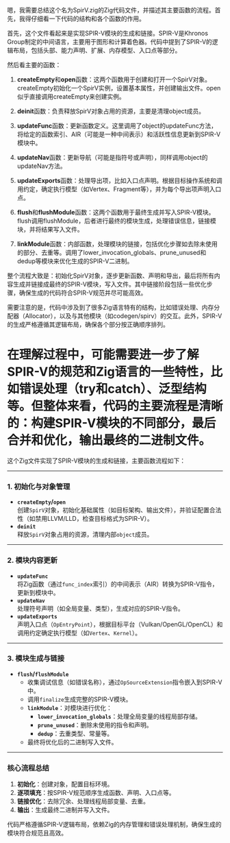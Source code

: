 嗯，我需要总结这个名为SpirV.zig的Zig代码文件，并描述其主要函数的流程。首先，我得仔细看一下代码的结构和各个函数的作用。

首先，这个文件看起来是实现SPIR-V模块的生成和链接。SPIR-V是Khronos Group制定的中间语言，主要用于图形和计算着色器。代码中提到了SPIR-V的逻辑布局，包括头部、能力声明、扩展、内存模型、入口点等部分。

然后看主要的函数：

1. **createEmpty**和**open**函数：这两个函数用于创建和打开一个SpirV对象。createEmpty初始化一个SpirV实例，设置基本属性，并创建输出文件。open似乎直接调用createEmpty来创建实例。

2. **deinit**函数：负责释放SpirV对象占用的资源，主要是清理object成员。

3. **updateFunc**函数：更新函数定义。这里调用了object的updateFunc方法，将给定的函数索引、AIR（可能是一种中间表示）和活跃性信息更新到SPIR-V模块中。

4. **updateNav**函数：更新导航（可能是指符号或声明），同样调用object的updateNav方法。

5. **updateExports**函数：处理导出项，比如入口点声明。根据目标操作系统和调用约定，确定执行模型（如Vertex、Fragment等），并为每个导出项声明入口点。

6. **flush**和**flushModule**函数：这两个函数用于最终生成并写入SPIR-V模块。flush调用flushModule，后者进行最终的模块生成，处理错误信息，链接模块，并将结果写入文件。

7. **linkModule**函数：内部函数，处理模块的链接，包括优化步骤如去除未使用的部分、去重等。调用了lower_invocation_globals、prune_unused和dedup等模块来优化生成的SPIR-V二进制。

整个流程大致是：初始化SpirV对象，逐步更新函数、声明和导出，最后将所有内容生成并链接成最终的SPIR-V模块，写入文件。其中链接阶段包括一些优化步骤，确保生成的代码符合SPIR-V规范并尽可能高效。

需要注意的是，代码中涉及到了很多Zig语言特有的结构，比如错误处理、内存分配器（Allocator），以及与其他模块（如codegen/spirv）的交互。此外，SPIR-V的生成严格遵循其逻辑布局，确保各个部分按正确顺序排列。

在理解过程中，可能需要进一步了解SPIR-V的规范和Zig语言的一些特性，比如错误处理（try和catch）、泛型结构等。但整体来看，代码的主要流程是清晰的：构建SPIR-V模块的不同部分，最后合并和优化，输出最终的二进制文件。
================================================
这个Zig文件实现了SPIR-V模块的生成和链接，主要函数流程如下：

---

### 1. **初始化与对象管理**
- **`createEmpty`/`open`**  
  创建`SpirV`对象，初始化基础属性（如目标架构、输出文件），并验证配置合法性（如禁用LLVM/LLD，检查目标格式为SPIR-V）。  
- **`deinit`**  
  释放`SpirV`对象占用的资源，清理内部`object`成员。

---

### 2. **模块内容更新**
- **`updateFunc`**  
  将Zig函数（通过`func_index`索引）的中间表示（AIR）转换为SPIR-V指令，更新到模块中。  
- **`updateNav`**  
  处理符号声明（如全局变量、类型），生成对应的SPIR-V指令。  
- **`updateExports`**  
  声明入口点（`OpEntryPoint`），根据目标平台（Vulkan/OpenGL/OpenCL）和调用约定确定执行模型（如`Vertex`、`Kernel`）。

---

### 3. **模块生成与链接**
- **`flush`/`flushModule`**  
  - 收集调试信息（如错误名称），通过`OpSourceExtension`指令嵌入到SPIR-V中。  
  - 调用`finalize`生成完整的SPIR-V模块。  
  - **`linkModule`**：对模块进行优化：  
    - **`lower_invocation_globals`**：处理全局变量的线程局部存储。  
    - **`prune_unused`**：删除未使用的指令和声明。  
    - **`dedup`**：去重类型、常量等。  
  - 最终将优化后的二进制写入文件。

---

### 核心流程总结
1. **初始化**：创建对象，配置目标环境。  
2. **逐项填充**：按SPIR-V规范顺序生成函数、声明、入口点等。  
3. **链接优化**：去除冗余、处理线程局部变量、去重。  
4. **输出**：生成最终二进制并写入文件。

代码严格遵循SPIR-V逻辑布局，依赖Zig的内存管理和错误处理机制，确保生成的模块符合规范且高效。